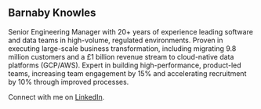 ## Barnaby Knowles

Senior Engineering Manager with 20+ years of experience leading software and data teams in high-volume, regulated environments. Proven in executing large-scale business transformation, including migrating 9.8 million customers and a £1 billion revenue stream to cloud-native data platforms (GCP/AWS). Expert in building high-performance, product-led teams, increasing team engagement by 15% and accelerating recruitment by 10% through improved processes.

Connect with me on [LinkedIn](https://www.linkedin.com/in/barnabyknowles/).

<!--
**barns101/barns101** is a ✨ _special_ ✨ repository because its `README.md` (this file) appears on your GitHub profile.

Here are some ideas to get you started:

- 🔭 I’m currently working on ...
- 🌱 I’m currently learning ...
- 👯 I’m looking to collaborate on ...
- 🤔 I’m looking for help with ...
- 💬 Ask me about ...
- 📫 How to reach me: ...
- 😄 Pronouns: ...
- ⚡ Fun fact: ...
-->
